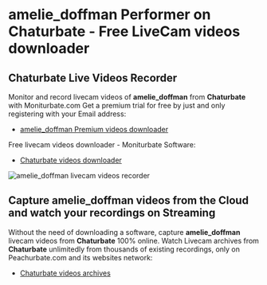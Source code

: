 # amelie_doffman Performer on Chaturbate - Free LiveCam videos downloader

## Chaturbate Live Videos Recorder

Monitor and record livecam videos of **amelie_doffman** from **Chaturbate** with Moniturbate.com
Get a premium trial for free by just and only registering with your Email address:
* [amelie_doffman Premium videos downloader](https://moniturbate.com/request-demo-licence-key.html)

Free livecam videos downloader - Moniturbate Software:
* [Chaturbate videos downloader](https://moniturbate.com/moniturbate-download-software.html)

![amelie_doffman livecam videos recorder](https://peachurnet.com/templates/moniturbate-software.png)


## Capture amelie_doffman videos from the Cloud and watch your recordings on Streaming

Without the need of downloading a software, capture **amelie_doffman** livecam videos from **Chaturbate** 100% online.
Watch Livecam archives from **Chaturbate** unlimitedly from thousands of existing recordings, only on Peachurbate.com and its websites network:
* [Chaturbate videos archives](https://peachurnet.com/)